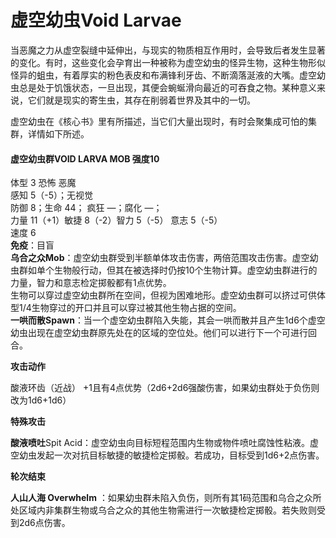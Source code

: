 # 虚空幼虫Void Larvae 

当恶魔之力从虚空裂缝中延伸出，与现实的物质相互作用时，会导致后者发生显著的变化。有时，这些变化会孕育出一种被称为虚空幼虫的怪异生物，这种生物形似怪异的蛆虫，有着厚实的粉色表皮和布满锋利牙齿、不断滴落涎液的大嘴。虚空幼虫总是处于饥饿状态，一旦出现，其便会蜿蜒滑向最近的可吞食之物。某种意义来说，它们就是现实的寄生虫，其存在削弱着世界及其中的一切。  

虚空幼虫在《核心书》里有所描述，当它们大量出现时，有时会聚集成可怕的集群，详情如下所述。

#### 虚空幼虫群VOID LARVA MOB 强度10

体型 3 恐怖 恶魔  
感知 5（-5）；无视觉  
防御 8；生命 44； 疯狂 —；腐化 —；  
力量 11（+1）敏捷 8（-2）智力 5（-5） 意志 5（-5）  
速度 6  
**免疫**：目盲  
**乌合之众Mob**：虚空幼虫群受到半额单体攻击伤害，两倍范围攻击伤害。虚空幼虫群如单个生物般行动，但其在被选择时仍按10个生物计算。虚空幼虫群进行的力量，智力和意志检定掷骰都有1点优势。  
生物可以穿过虚空幼虫群所在空间，但视为困难地形。虚空幼虫群可以挤过可供体型1/4生物穿过的开口并且可以穿过被其他生物占据的空间。  
**一哄而散Spawn**：当一个虚空幼虫群陷入失能，其会一哄而散并且产生1d6个虚空幼虫出现在虚空幼虫群原先处在的区域的空位处。他们可以进行下一个可进行回合。  

**攻击动作**

酸液环齿（近战）
+1且有4点优势（2d6+2d6强酸伤害，如果幼虫群处于负伤则改为1d6+1d6）

**特殊攻击**

**酸液喷吐**Spit
Acid：虚空幼虫向目标短程范围内生物或物件喷吐腐蚀性粘液。虚空幼虫发起一次对抗目标敏捷的敏捷检定掷骰。若成功，目标受到1d6+2点伤害。

**轮次结束**

**人山人海 Overwhelm**
：如果幼虫群未陷入负伤，则所有其1码范围和乌合之众所处区域内非集群生物或乌合之众的其他生物需进行一次敏捷检定掷骰。若失败则受到2d6点伤害。

